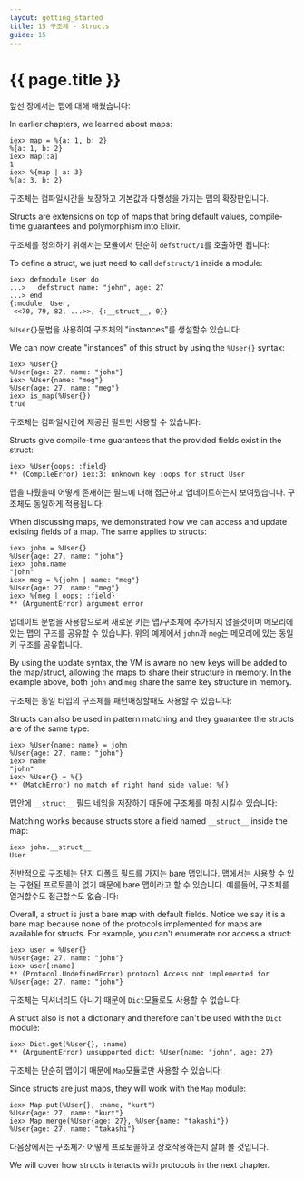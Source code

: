 ```yaml
---
layout: getting_started
title: 15 구조체 - Structs
guide: 15
---
```


# {{ page.title }}

  <div class="toc"></div>

앞선 장에서는 맵에 대해 배웠습니다:

In earlier chapters, we learned about maps:

```iex
iex> map = %{a: 1, b: 2}
%{a: 1, b: 2}
iex> map[:a]
1
iex> %{map | a: 3}
%{a: 3, b: 2}
```

구조체는 컴파일시간을 보장하고 기본값과 다형성을 가지는 맵의 확장판입니다.

Structs are extensions on top of maps that bring default values, compile-time guarantees and polymorphism into Elixir.

구조체를 정의하기 위해서는 모듈에서 단순히 `defstruct/1`를 호출하면 됩니다:

To define a struct, we just need to call `defstruct/1` inside a module:

```iex
iex> defmodule User do
...>   defstruct name: "john", age: 27
...> end
{:module, User,
 <<70, 79, 82, ...>>, {:__struct__, 0}}
```

`%User{}`문법을 사용하여 구조체의 "instances"를 생설할수 있습니다:

We can now create "instances" of this struct by using the `%User{}` syntax:

```iex
iex> %User{}
%User{age: 27, name: "john"}
iex> %User{name: "meg"}
%User{age: 27, name: "meg"}
iex> is_map(%User{})
true
```

구조체는 컴파일시간에 제공된 필드만 사용할 수 있습니다:

Structs give compile-time guarantees that the provided fields exist in the struct:

```iex
iex> %User{oops: :field}
** (CompileError) iex:3: unknown key :oops for struct User
```

맵을 다뤘을때 어떻게 존재하는 필드에 대해 접근하고 업데이트하는지 보여줬습니다. 구조체도 동일하게 적용됩니다:

When discussing maps, we demonstrated how we can access and update existing fields of a map. The same applies to structs:

```iex
iex> john = %User{}
%User{age: 27, name: "john"}
iex> john.name
"john"
iex> meg = %{john | name: "meg"}
%User{age: 27, name: "meg"}
iex> %{meg | oops: :field}
** (ArgumentError) argument error
```

업데이트 문법을 사용함으로써 새로운 키는 맵/구조체에 추가되지 않을것이며 메모리에 있는 맵의 구조를 공유할 수 있습니다. 위의 예제에서 `john`과 `meg`는 메모리에 있는 동일 키 구조를 공유합니다.

By using the update syntax, the VM is aware no new keys will be added to the map/struct, allowing the maps to share their structure in memory. In the example above, both `john` and `meg` share the same key structure in memory.

구조체는 동일 타입의 구조체를 패턴매칭할때도 사용할 수 있습니다:

Structs can also be used in pattern matching and they guarantee the structs are of the same type:

```iex
iex> %User{name: name} = john
%User{age: 27, name: "john"}
iex> name
"john"
iex> %User{} = %{}
** (MatchError) no match of right hand side value: %{}
```

맵안에 `__struct__` 필드 네임을 저장하기 때문에 구조체를 매칭 시킬수 있습니다:

Matching works because structs store a field named `__struct__` inside the map:

```iex
iex> john.__struct__
User
```

전반적으로 구조체는 단지 디폴트 필드를 가지는 bare 맵입니다. 맵에서는 사용할 수 있는 구현된 프로토콜이 없기 때문에 bare 맵이라고 할 수 있습니다. 예를들어, 구조체를 열거할수도 접근할수도 없습니다:

Overall, a struct is just a bare map with default fields. Notice we say it is a bare map because none of the protocols implemented for maps are available for structs. For example, you can't enumerate nor access a struct:

```iex
iex> user = %User{}
%User{age: 27, name: "john"}
iex> user[:name]
** (Protocol.UndefinedError) protocol Access not implemented for %User{age: 27, name: "john"}
```

구조체는 딕셔너리도 아니기 때문에 `Dict`모듈로도 사용할 수 없습니다:

A struct also is not a dictionary and therefore can't be used with the `Dict` module:

```iex
iex> Dict.get(%User{}, :name)
** (ArgumentError) unsupported dict: %User{name: "john", age: 27}
```

구조체는 단순히 맵이기 때문에 `Map`모듈로만 사용할 수 있습니다:

Since structs are just maps, they will work with the `Map` module:

```iex
iex> Map.put(%User{}, :name, "kurt")
%User{age: 27, name: "kurt"}
iex> Map.merge(%User{age: 27}, %User{name: "takashi"})
%User{age: 27, name: "takashi"}
```

다음장에서는 구조체가 어떻게 프로토콜하고 상호작용하는지 살펴 볼 것입니다.

We will cover how structs interacts with protocols in the next chapter.

